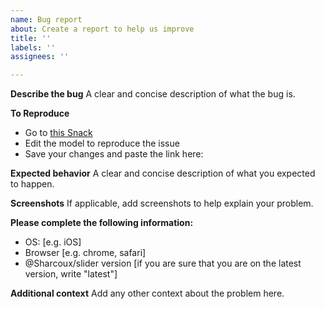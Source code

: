 ```yaml
---
name: Bug report
about: Create a report to help us improve
title: ''
labels: ''
assignees: ''

---
```


**Describe the bug**
A clear and concise description of what the bug is.

**To Reproduce**
- Go to [this Snack](https://snack.expo.dev/@sharcoux/sharcoux-slider-demo)
- Edit the model to reproduce the issue
- Save your changes and paste the link here:

**Expected behavior**
A clear and concise description of what you expected to happen.

**Screenshots**
If applicable, add screenshots to help explain your problem.

**Please complete the following information:**
 - OS: [e.g. iOS]
 - Browser [e.g. chrome, safari]
 - @Sharcoux/slider version [if you are sure that you are on the latest version, write "latest"]

**Additional context**
Add any other context about the problem here.
